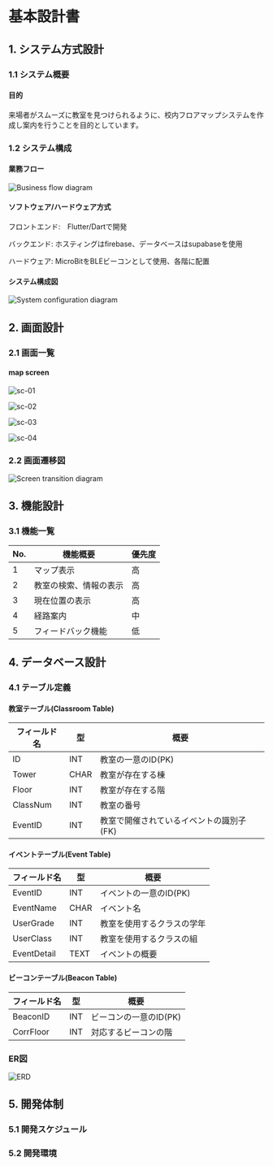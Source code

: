# 基本設計書

## 1. システム方式設計
### 1.1 システム概要
#### 目的
来場者がスムーズに教室を見つけられるように、校内フロアマップシステムを作成し案内を行うことを目的としています。
### 1.2 システム構成
#### 業務フロー
![Business flow diagram](diagrams/業務フロー図.drawio.png)
#### ソフトウェア/ハードウェア方式
フロントエンド:　Flutter/Dartで開発

バックエンド: ホスティングはfirebase、データベースはsupabaseを使用

ハードウェア: MicroBitをBLEビーコンとして使用、各階に配置
#### システム構成図
![System configuration diagram](diagrams/システム構成図.drawio.png)
## 2. 画面設計
### 2.1 画面一覧
#### map screen
![sc-01](diagrams/screens/sc-01.drawio.png)

![sc-02](diagrams/screens/sc-02.drawio.png)

![sc-03](diagrams/screens/sc-03.drawio.png)

![sc-04](diagrams/screens/sc-04.drawio.png)

### 2.2 画面遷移図
![Screen transition diagram](diagrams/画面遷移図.drawio.png)
## 3. 機能設計
### 3.1 機能一覧
| No. | 機能概要  | 優先度 | 
| --- | --------- | ----- |  
| 1   | マップ表示  |  高  |
| 2   | 教室の検索、情報の表示 |  高  |
| 3   | 現在位置の表示 |  高  |
| 4   | 経路案内 |  中  |
| 5   | フィードバック機能 |  低  |

## 4. データベース設計
### 4.1 テーブル定義
#### 教室テーブル(Classroom Table)
| フィールド名 | 型 | 概要 |
| ---------- | -- | --- |
| ID | INT | 教室の一意のID(PK) |
| Tower | CHAR | 教室が存在する棟 |
| Floor | INT | 教室が存在する階 |
| ClassNum | INT | 教室の番号 |
| EventID | INT | 教室で開催されているイベントの識別子(FK) |
#### イベントテーブル(Event Table)
| フィールド名 | 型 | 概要 |
| ---------- | -- | --- |
| EventID | INT | イベントの一意のID(PK) |
| EventName | CHAR | イベント名 |
| UserGrade | INT | 教室を使用するクラスの学年 |
| UserClass | INT | 教室を使用するクラスの組 |
| EventDetail | TEXT | イベントの概要 |
#### ビーコンテーブル(Beacon Table)
| フィールド名 | 型 | 概要 |
| ---------- | -- | --- |
| BeaconID | INT | ビーコンの一意のID(PK) |
| CorrFloor | INT | 対応するビーコンの階 |

### ER図
![ERD](diagrams/ER図.png)
## 5. 開発体制
### 5.1 開発スケジュール
### 5.2 開発環境